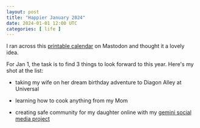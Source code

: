 ```yaml
---
layout: post
title: "Happier January 2024"
date: 2024-01-01 12:00 UTC
categories: [ life ]
---
```


I ran across this [printable calendar] on Mastodon and thought it a lovely idea.

[printable calendar]: https://actionforhappiness.org/sites/default/files/calendar_download/pdf/Jan%202024.pdf

For Jan 1, the task is to find 3 things to look forward to this year.  Here's my shot at the
list:

-   taking my wife on her dream birthday adventure to Diagon Alley at Universal

-   learning how to cook anything from my Mom

-   creating safe community for my daughter online with my [gemini social media project]

[gemini social media project]: https://portal.mozz.us/gemini/g.lilleygram.com/

